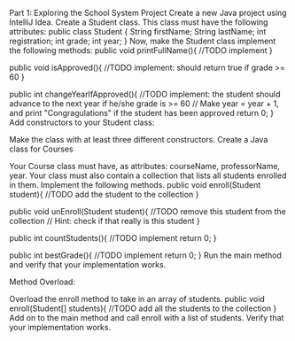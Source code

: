 Part 1: Exploring the School System Project
Create a new Java project using IntelliJ Idea.
Create a Student class. This class must have the following attributes:
   public class Student {
       String firstName;
       String lastName;
       int registration;
       int grade;
       int year;
   }
Now, make the Student class implement the following methods:
   public void printFullName(){
      //TODO implement
   }

   public void isApproved(){
       //TODO implement: should return true if grade >= 60
   }

   public int changeYearIfApproved(){
       //TODO implement: the student should advance to the next year if he/she grade is >= 60
       // Make year = year + 1, and print "Congragulations" if the student has been approved
       return 0;
   }
Add constructors to your Student class:

Make the class with at least three different constructors.
Create a Java class for Courses

Your Course class must have, as attributes: courseName, professorName, year.
Your class must also contain a collection that lists all students enrolled in them.
Implement the following methods.
   public void enroll(Student student){
      //TODO add the student to the collection
   }

   public void unEnroll(Student student){
       //TODO remove this student from the collection
       // Hint: check if that really is this student
   }

   public int countStudents(){
       //TODO implement
       return 0;
   }
   
   public int bestGrade(){
       //TODO implement
       return 0;
   }
Run the main method and verify that your implementation works.

Method Overload:

Overload the enroll method to take in an array of students.
   public void enroll(Student[] students){
      //TODO add all the students to the collection
   }
Add on to the main method and call enroll with a list of students. Verify that your implementation works.
